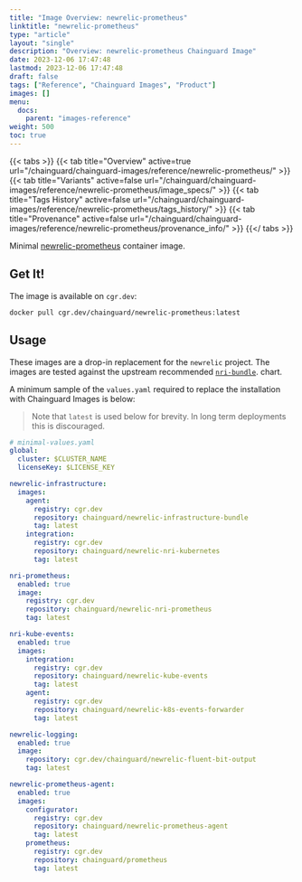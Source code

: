 ```yaml
---
title: "Image Overview: newrelic-prometheus"
linktitle: "newrelic-prometheus"
type: "article"
layout: "single"
description: "Overview: newrelic-prometheus Chainguard Image"
date: 2023-12-06 17:47:48
lastmod: 2023-12-06 17:47:48
draft: false
tags: ["Reference", "Chainguard Images", "Product"]
images: []
menu: 
  docs: 
    parent: "images-reference"
weight: 500
toc: true
---
```


{{< tabs >}}
{{< tab title="Overview" active=true url="/chainguard/chainguard-images/reference/newrelic-prometheus/" >}}
{{< tab title="Variants" active=false url="/chainguard/chainguard-images/reference/newrelic-prometheus/image_specs/" >}}
{{< tab title="Tags History" active=false url="/chainguard/chainguard-images/reference/newrelic-prometheus/tags_history/" >}}
{{< tab title="Provenance" active=false url="/chainguard/chainguard-images/reference/newrelic-prometheus/provenance_info/" >}}
{{</ tabs >}}



<!--overview:start-->
Minimal [newrelic-prometheus](https://github.com/newrelic/nri-prometheus) container image.
<!--overview:end-->

<!--getting:start-->
## Get It!
The image is available on `cgr.dev`:

```
docker pull cgr.dev/chainguard/newrelic-prometheus:latest
```
<!--getting:end-->

<!--body:start-->
## Usage

These images are a drop-in replacement for the `newrelic` project. The images are tested against the upstream recommended [`nri-bundle`](https://github.com/newrelic/helm-charts/tree/master/charts/nri-bundle). chart.

A minimum sample of the `values.yaml` required to replace the installation with Chainguard Images is below:

> Note that `latest` is used below for brevity. In long term deployments this is discouraged.

```yaml
# minimal-values.yaml
global:
  cluster: $CLUSTER_NAME
  licenseKey: $LICENSE_KEY

newrelic-infrastructure:
  images:
    agent:
      registry: cgr.dev
      repository: chainguard/newrelic-infrastructure-bundle
      tag: latest
    integration:
      registry: cgr.dev
      repository: chainguard/newrelic-nri-kubernetes
      tag: latest

nri-prometheus:
  enabled: true
  image:
    registry: cgr.dev
    repository: chainguard/newrelic-nri-prometheus
    tag: latest

nri-kube-events:
  enabled: true
  images:
    integration:
      registry: cgr.dev
      repository: chainguard/newrelic-kube-events
      tag: latest
    agent:
      registry: cgr.dev
      repository: chainguard/newrelic-k8s-events-forwarder
      tag: latest

newrelic-logging:
  enabled: true
  image:
    repository: cgr.dev/chainguard/newrelic-fluent-bit-output
    tag: latest

newrelic-prometheus-agent:
  enabled: true
  images:
    configurator:
      registry: cgr.dev
      repository: chainguard/newrelic-prometheus-agent
      tag: latest
    prometheus:
      registry: cgr.dev
      repository: chainguard/prometheus
      tag: latest
```
<!--body:end-->

